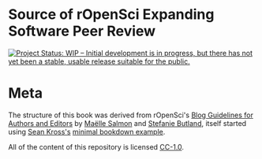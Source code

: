 # Source of rOpenSci Expanding Software Peer Review

<!-- badges: start -->
[![Project Status: WIP – Initial development is in progress, but there has not yet been a stable, usable release suitable for the public.](https://www.repostatus.org/badges/latest/wip.svg)](https://www.repostatus.org/#wip)
<!-- badges: end -->

# Meta

The structure of this book was derived from rOpenSci's [Blog Guidelines for Authors and Editors](https://github.com/ropensci-org/blog-guidance) by [Maëlle Salmon](https://github.com/maelle) and [Stefanie Butland](https://github.com/stefaniebutland), itself started using [Sean Kross's](https://github.com/seankross) [minimal bookdown example](https://github.com/seankross/bookdown-start).

All of the content of this repository is licensed 
[CC-1.0](https://creativecommons.org/publicdomain/zero/1.0/).
